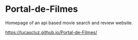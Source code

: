 # Portal-de-Filmes
Homepage of an api based movie search and review website.

https://lucascluz.github.io/Portal-de-Filmes/
